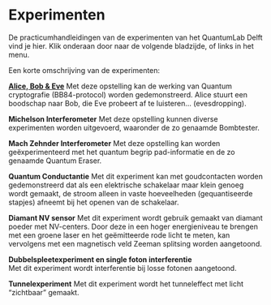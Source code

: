 # Experimenten

De practicumhandleidingen van de experimenten van het QuantumLab Delft vind je hier. Klik onderaan door naar de volgende bladzijde, of links in het menu.
 
Een korte omschrijving van de experimenten:

**[Alice, Bob & Eve](crypto.md)** 
Met deze opstelling kan de werking van Quantum cryptografie (BB84-protocol) worden gedemonstreerd. Alice stuurt een boodschap naar Bob, die Eve probeert af te luisteren... (evesdropping).   

**Michelson Interferometer** 
Met deze opstelling kunnen diverse experimenten worden uitgevoerd, waaronder de zo genaamde Bombtester. 

**Mach Zehnder Interferometer** 
Met deze opstelling kan worden geëxperimenteerd met het quantum begrip pad-informatie en de zo genaamde Quantum Eraser. 

**Quantum Conductantie**
Met dit experiment kan met goudcontacten worden gedemonstreerd dat als een elektrische schakelaar maar klein genoeg wordt gemaakt, de stroom alleen in vaste hoeveelheden (gequantiseerde stapjes) afneemt bij het openen van de schakelaar. 

**Diamant NV sensor**
Met dit experiment wordt gebruik gemaakt van diamant poeder met NV-centers. Door deze in een hoger energieniveau te brengen met een groene laser en het geëmitteerde rode licht te meten, kan vervolgens met een magnetisch veld Zeeman splitsing worden aangetoond. 

**Dubbelspleetexperiment en single foton interferentie**   
Met dit experiment wordt interferentie bij losse fotonen aangetoond. 
 
**Tunnelexperiment**
Met dit experiment wordt het tunneleffect met licht “zichtbaar” gemaakt. 